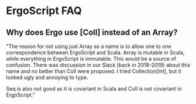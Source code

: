 # ErgoScript FAQ

## Why does Ergo use [Coll] instead of an Array?

"The reason for not using just Array as a name is to allow one to one correspondence between ErgoScript and Scala. Array is mutable in Scala, while everything in ErgoScript is immutable. This would be a source of confusion. There was discussion in our Slack (back in 2018-2019) about this name and no better than Coll were proposed. I tried Collection[Int], but it looked ugly and annoying to type. 

Seq is also not good as it is covariant in Scala and Coll is not covariant in ErgoScript."